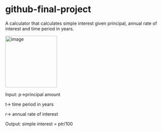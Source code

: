 # github-final-project
A calculator that calculates simple interest given principal, annual rate of interest and time period in years.

<img width="163" alt="image" src="https://github.com/srijagatla/github-final-project/assets/124895742/9dcf7cc7-09a6-46ed-98b2-134f756c6d98">

Input:
   p->principal amount
   
   t-> time period in years
   
   r-> annual rate of interest

   
Output:
   simple interest = p*t*r/100
